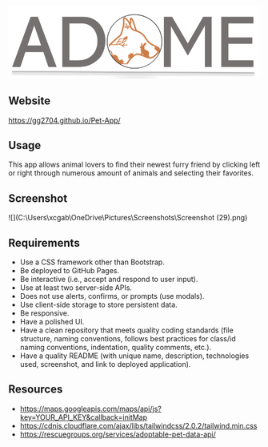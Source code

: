 ![](Logo_AQC.PNG)
## Website
https://gg2704.github.io/Pet-App/
## Usage
This app allows animal lovers to find their newest furry friend by clicking left or right through numerous amount of animals and selecting their favorites.
## Screenshot
![](C:\Users\xcgab\OneDrive\Pictures\Screenshots\Screenshot (29).png)
## Requirements 
* Use a CSS framework other than Bootstrap.
* Be deployed to GitHub Pages.
* Be interactive (i.e., accept and respond to user input).
* Use at least two server-side APIs.
* Does not use alerts, confirms, or prompts (use modals).
* Use client-side storage to store persistent data.
* Be responsive.
* Have a polished UI.
* Have a clean repository that meets quality coding standards (file structure, naming conventions, follows best practices for class/id naming conventions, indentation, quality comments, etc.).
* Have a quality README (with unique name, description, technologies used, screenshot, and link to deployed application).
## Resources 
* https://maps.googleapis.com/maps/api/js?key=YOUR_API_KEY&callback=initMap
* https://cdnjs.cloudflare.com/ajax/libs/tailwindcss/2.0.2/tailwind.min.css
* https://rescuegroups.org/services/adoptable-pet-data-api/
